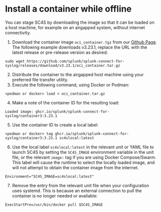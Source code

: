 # Install a container while offline

You can stage SC4S by downloading the image so that it can be loaded on a
host machine, for example on an airgapped system, without internet connectivity.

1. Download the container image ``oci_container.tgz`` from our [Github Page](https://github.com/splunk/splunk-connect-for-syslog/releases). The following example downloads v3.23.1, replace the URL with the latest release or pre-release version as desired:

```
sudo wget https://github.com/splunk/splunk-connect-for-syslog/releases/download/v3.23.1/oci_container.tar.gz
```

2. Distribute the container to the airgapped host machine using your preferred file transfer utility.
3. Execute the following command, using Docker or Podman:

```
<podman or docker> load < oci_container.tar.gz
```

4. Make a note of the container ID for the resulting load:

```
Loaded image: ghcr.io/splunk/splunk-connect-for-syslog/container3:3.23.1
```

5. Use the container ID to create a local label:
```
<podman or docker> tag ghcr.io/splunk/splunk-connect-for-syslog/container3:3.23.1 sc4slocal:latest
```

6. Use the local label `sc4slocal:latest` in the relevant unit or YAML file to launch SC4S by setting the `SC4S_IMAGE` environment variable in the unit file, or the relevant `image:` tag if you are using Docker Compose/Swarm. This label will cause the runtime to select the locally loaded image, and will not attempt to obtain the container image from the internet.

```
Environment="SC4S_IMAGE=sc4slocal:latest"
```
7. Remove the entry from the relevant unit file when your configuration uses systemd. This is because an external connection to pull the container is no longer needed or available:

```
ExecStartPre=/usr/bin/docker pull $SC4S_IMAGE
```
